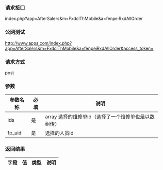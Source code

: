 ### **请求接口**
index.php?app=AfterSalers&m=FxdclThMobile&a=fenpeiRxdAllOrder



### **公网测试**
http://www.apps.com/index.php?app=AfterSalers&m=FxdclThMobile&a=fenpeiRxdAllOrder&access_token=

### **请求方式**
post


### **参数**
| 参数名称  |必填|     说明      |
|------|-----|------|
| ids| 是 |array 选择的维修单id（选择了一个维修单也是以数组传）|
| fp_uid| 是 |选择的人员id|

### **返回结果**
|字段        |值          |类型    |说明        |
| ---------  |--------    |-------- |--------  |